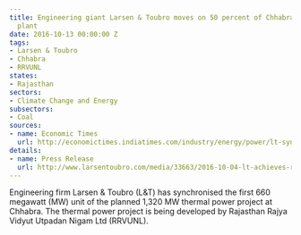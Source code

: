 ```yaml
---
title: Engineering giant Larsen & Toubro moves on 50 percent of Chhabra thermal power
  plant
date: 2016-10-13 00:00:00 Z
tags:
- Larsen & Toubro
- Chhabra
- RRVUNL
states:
- Rajasthan
sectors:
- Climate Change and Energy
subsectors:
- Coal
sources:
- name: Economic Times
  url: http://economictimes.indiatimes.com/industry/energy/power/lt-synchronises-660-mw-unit-at-rajasthan-project/articleshow/54676237.cms
details:
- name: Press Release
  url: http://www.larsentoubro.com/media/33663/2016-10-04-lt-achieves-rrvunl-unit-synchronisation-in-record-time.pdf
---
```


Engineering firm Larsen & Toubro (L&T) has synchronised the first 660 megawatt (MW) unit of the planned 1,320 MW thermal power project at Chhabra. The thermal power project is being developed by Rajasthan Rajya Vidyut Utpadan Nigam Ltd (RRVUNL).
